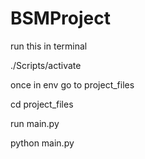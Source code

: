 # BSMProject
run this in terminal

./Scripts/activate

once in env go to project_files

cd project_files

run main.py

python main.py
